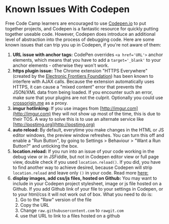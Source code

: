 # Known Issues With Codepen

Free Code Camp learners are encouraged to use [Codepen.io](http://www.codepen.io/) to put together projects, and Codepen is a fantastic resource for quickly putting together useable code. However, Codepen does introduce an additional level of abstraction into the process of debugging code. Here are some known issues that can trip you up in Codepen, if you're not aware of them:

1. **URL issue with anchor tags:** CodePen overrides `<a href='URL'>` anchor elements, which means that you have to add a `target='_blank'` to your anchor elements - otherwise they won't work.
2. **https plugin issue:** The Chrome extension "HTTPS Everywhere" (created by the [Electronic Frontiers Foundation](http://www.eff.org/)) has been known to interfere with AJAX calls. Because the extension automatically uses HTTPS, it can cause a "mixed content" error that prevents the JSON/XML data from being loaded. If you encounter such an error, make sure that your plugins are not the culprit. Optionally you could use [crossorigin.me](http://crossorigin.me) as a proxy.
3. **imgur hotlinking:** If you use images from [http://imgur.com](http://imgur.com) they will not show up most of the time, this is due to their TOS. A way to solve this is to use an alternate service like [http://postimg.org](http://postimg.org)
4. **auto reload:** By default, everytime you make changes in the HTML or JS editor windows, the preview window refreshes. You can turn this off and enable a "Run Button", by going to Settings > Behaviour > "Want a Run Button?" and unticking the box.
5. **location.reload:** If you run into an issue of your code working in the debug view or in JSFiddle, but not in Codepen editor view or full page view, double check if you used `location.reload()`. If you did, you have to find another way to  achieve desired, because Codepen will strip `location.reload` and leave only `()` in your code. Read more [here:](https://blog.codepen.io/documentation/editor/things-we-strip/)
6. **display images, add css/js files, hosted on Github:** You may want to include in your Codepen project stylesheet, image or js file hosted on a Github. If you add Github link of your file to your settings in Codepen, or to your html/css it will not work out of box. What you need to do is:
    1. Go to the "Raw" version of the file
    2. Copy the URL
    3. Change `raw.githubusercontent.com` to `rawgit.com`
    4. use that URL to link to a files hosted on a github
